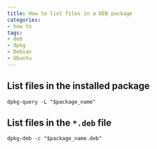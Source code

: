 ```yaml
---
title: How to list files in a DEB package
categories:
- how to
tags:
- deb
- dpkg
- Debian
- Ubuntu
---
```

## List files in the installed package
```shell
dpkg-query -L "$package_name"
```

## List files in the `*.deb` file
```shell
dpkg-deb -c "$package_name.deb"
```